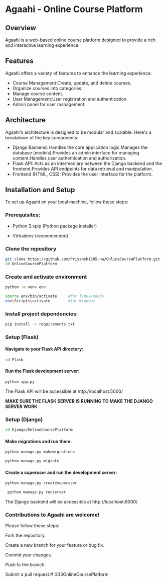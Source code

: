 # Agaahi - Online Course Platform

## Overview
Agaahi is a web-based online course platform designed to provide a rich and interactive learning experience. 

## Features
Agaahi offers a variety of features to enhance the learning experience:
- Course Management:Create, update, and delete courses.
- Organize courses into categories.
- Manage course content.
- User Management:User registration and authentication.
- Admin panel for user management.

## Architecture
Agaahi's architecture is designed to be modular and scalable. Here's a breakdown of the key components:

- Django Backend: Handles the core application logic.Manages the database (models).Provides an admin interface for managing content.Handles user authentication and authorization.
- Flask API: Acts as an intermediary between the Django backend and the frontend.Provides API endpoints for data retrieval and manipulation.
- Frontend (HTML, CSS): Provides the user interface for the platform.


## **Installation and Setup**

To set up Agaahi on your local machine, follow these steps:

### Prerequisites:

- Python 3.xpip (Python package installer)

- Virtualenv (recommended)

### Clone the repository
```bash
git clone https://github.com/Priyanshi585-na/OnlineCoursePlatform.git
cd OnlineCoursePlatform
```

### Create and activate environment
```bash
python -m venv env

source env/bin/activate     #for linux/macOS
env\Scripts\activate        #for Windows 
```

### Install project dependencies:

```bash
pip install -r requirements.txt 
```

### **Setup (Flask)**
#### Navigate to your Flask API directory:
```bash
cd Flask
```


#### Run the Flask development server: 
```bash
python app.py
```

The Flask API will be accessible at http://localhost:5000/


****MAKE SURE THE FLASK SERVER IS RUNNING TO MAKE THE DJANGO SERVER WORK****


### **Setup (Django)**

```bash
cd Django/OnlineCoursePlatform
```

#### Make migrations and run them: 

```bash
python manage.py makemigrations

python manage.py migrate
```


#### Create a superuser and run the development server:

```bash
python manage.py createsuperuser

 python manage.py runserver
```


The Django backend will be accessible at http://localhost:8000/





### Contributions to Agaahi are welcome! 

 Please follow these steps:
 
 Fork the repository.
 
 Create a new branch for your feature or bug fix.
 
 Commit your changes.
 
 Push to the branch.
 
 Submit a pull request.# G33OnlineCoursePlatform
